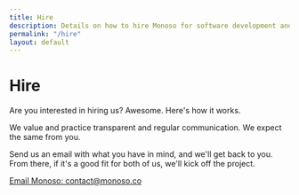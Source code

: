 ```yaml
---
title: Hire
description: Details on how to hire Monoso for software development and design services.
permalink: "/hire"
layout: default
---
```


# Hire

Are you interested in hiring us? Awesome. Here's how it works.

We value and practice transparent and regular communication. We expect
the same from you.

Send us an email with what you have in mind, and we'll get back to you.
From there, if it's a good fit for both of us, we'll kick off the
project.

<div class='section cta'>
  <a href='mailto:contact@monoso.co' class='btn'>Email Monoso: contact@monoso.co</a>
</div>
